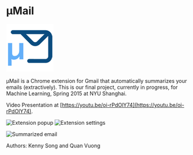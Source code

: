 # μMail

![μMail logo](/extension/img/icon128.png?raw=true)

μMail is a Chrome extension for Gmail that automatically summarizes your emails (extractively). This is our final project, currently in progress, for Machine Learning, Spring 2015 at NYU Shanghai.

Video Presentation at [https://youtu.be/oi-rPdOlY74](https://youtu.be/oi-rPdOlY74).

![Extension popup](https://raw.githubusercontent.com/kennysong/uMail/master/extension/img/Splash.png)
![Extension settings](https://raw.githubusercontent.com/kennysong/uMail/master/extension/img/Settings.png)

![Summarized email](https://raw.githubusercontent.com/kennysong/uMail/master/extension/img/Gmail.png)

Authors: Kenny Song and Quan Vuong
